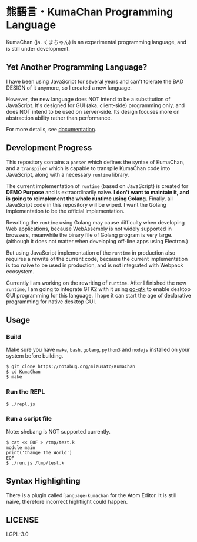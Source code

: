# 熊語言・KumaChan Programming Language

KumaChan (ja. くまちゃん) is an experimental programming language, and is still under development.

## Yet Another Programming Language?

I have been using JavaScript for several years and can't tolerate the BAD DESIGN of it anymore, so I created a new language.

However, the new language does NOT intend to be a substitution of JavaScript. It's designed for GUI (aka. client-side) programming only, and does NOT intend to be used on server-side. Its design focuses more on abstraction ability rather than performance.

For more details, see [documentation](https://mizusato.gitbook.io/kumachan-documentation/).

## Development Progress

This repository contains a `parser` which defines the syntax of KumaChan, and a `transpiler` which is capable to transpile KumaChan code into JavaScript, along with a necessary `runtime` library.

The current implementation of `runtime` (based on JavaScript) is created for **DEMO Purpose** and is extraordinarily naive. **I don't want to maintain it, and is going to reimplement the whole runtime using Golang.** Finally, all JavaScript code in this repository will be wiped. I want the Golang implementation to be the official implementation. 

Rewriting the `runtime` using Golang may cause difficulty when developing Web applications, because WebAssembly is not widely supported in browsers, meanwhile the binary file of Golang program is very large. (although it does not matter when developing off-line apps using Electron.)

But using JavaScript implementation of the `runtime` in production also requires a rewrite of the current code, because the current implementation is too naive to be used in production, and is not integrated with Webpack ecosystem.

Currently I am working on the rewriting of `runtime`. After I finished the new `runtime`, I am going to integrate GTK2 with it using [go-gtk](https://github.com/mattn/go-gtk) to enable desktop GUI programming for this language. I hope it can start the age of declarative programming for native desktop GUI.

## Usage

### Build

Make sure you have `make`, `bash`, `golang`, `python3` and `nodejs` installed on your system before building.

```console
$ git clone https://notabug.org/mizusato/KumaChan
$ cd KumaChan
$ make
```

### Run the REPL

```console
$ ./repl.js
```

### Run a script file

Note: shebang is NOT supported currently.

```console
$ cat << EOF > /tmp/test.k
module main
print('Change The World')
EOF
$ ./run.js /tmp/test.k
```

## Syntax Highlighting

There is a plugin called `language-kumachan` for the Atom Editor. It is still naive, therefore incorrect hightlight could happen.

## LICENSE

LGPL-3.0
